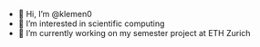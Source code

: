 - 👋 Hi, I’m @klemen0
- 👀 I’m interested in scientific computing
- 🌱 I’m currently working on my semester project at ETH Zurich


<!---
klemen0/klemen0 is a ✨ special ✨ repository because its `README.md` (this file) appears on your GitHub profile.
You can click the Preview link to take a look at your changes.
--->

